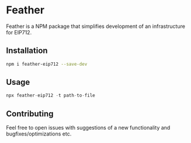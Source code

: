 # Feather

Feather is a NPM package that simplifies development of an infrastructure for EIP712.  

## Installation

```bash
npm i feather-eip712 --save-dev
```

## Usage
```js
npx feather-eip712 -t path-to-file
```
## Contributing
Feel free to open issues with suggestions of a new functionality and bugfixes/optimizations etc.
